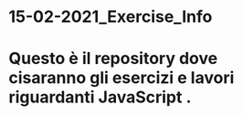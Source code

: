 # 15-02-2021_Exercise_Info

# Questo è il repository dove cisaranno gli esercizi e lavori riguardanti JavaScript .
